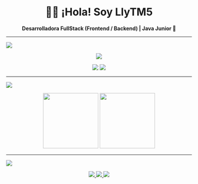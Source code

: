 <h1 align="center">👩‍💻 ¡Hola! Soy LlyTM5</h1>
<p align="center"><b>Desarrolladora FullStack (Frontend / Backend) | Java Junior 🧩</b></p>

---
<p>
  <img src="https://img.shields.io/badge/🔹 Lenguajes & Frameworks-1E90FF?style=flat-square" />
</p>
<p align="center">
  <img src="https://skillicons.dev/icons?i=java,spring,angular,react,nodejs,js,ts,html,css,mysql" />
</p>

<p align="center">
  <img src="https://skillicons.dev/icons?i=git,github,postman,vscode,idea" />
  <img src="https://img.shields.io/badge/Testing-JUnit-25A162?style=flat-square" />
</p>

---

<p>
  <img src="https://img.shields.io/badge/📊 Estadísticas-FF1493?style=for-the-badge" />
</p>
<p align="center">
  <img src="https://github-readme-stats.vercel.app/api?username=LlyTware-io&show_icons=true&theme=radical&hide_border=true&title_color=FF1493&icon_color=00FF7F" height="150" />
  <img src="https://github-readme-stats.vercel.app/api/top-langs/?username=LlyTware-io&layout=compact&theme=radical&hide_border=true&title_color=FF1493" height="150" />
</p>

---

<p>
  <img src="https://img.shields.io/badge/📫 Contacto-FF1493?style=for-the-badge" />
</p>
<p align="center">
  <a href="https://www.linkedin.com/in/TU-SLUG" target="_blank">
    <img src="https://img.shields.io/badge/LinkedIn-0A66C2?style=for-the-badge&logo=linkedin&logoColor=white" />
  </a>
  <a href="https://www.instagram.com/TU-USUARIO" target="_blank">
    <img src="https://img.shields.io/badge/Instagram-E4405F?style=for-the-badge&logo=instagram&logoColor=white" />
  </a>
  <a href="https://tupagina.dev" target="_blank">
    <img src="https://img.shields.io/badge/Portafolio-000000?style=for-the-badge&logo=aboutdotme&logoColor=FF00FF" />
  </a>
</p>
